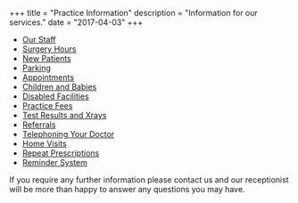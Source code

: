 +++
title = "Practice Information"
description = "Information for our services."
date = "2017-04-03"
+++


<div id="clinic_information_menu">
    <ul>
        <li><a href="/pages/Health_Practitioners">Our Staff</a></li>
        <li><a href="/pages/Practice_Hours">Surgery Hours</a></li>
        <li><a href="/pages/New_Patients">New Patients</a></li>
        <li><a href="/pages/Parking">Parking</a></li>
        <li><a href="/pages/Appointment_Info">Appointments</a></li>
        <li><a href="/pages/Children_and_Babies">Children and Babies</a></li>
        <li><a href="/pages/Disabled_Info">Disabled Facilities</a></li>
        <li><a href="/pages/Practice_Fees">Practice Fees</a></li>
        <li><a href="/pages/Results_Info">Test Results and Xrays</a></li>
        <li><a href="/pages/Referrals_Info">Referrals</a></li>
        <li><a href="/pages/Telephoning_Info">Telephoning Your Doctor</a></li>
        <li><a href="/pages/Home_visit_info">Home Visits</a></li>
        <li><a href="/pages/Repeat_Prescriptions_Info">Repeat Prescriptions</a></li>
        <li><a href="/pages/Reminder_System">Reminder System</a></li>
    </ul>
</div>

If you require any further information please contact us and our receptionist will be more than happy to answer any questions you may have.
